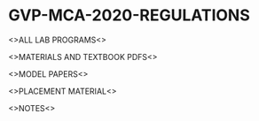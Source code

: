 # GVP-MCA-2020-REGULATIONS
<>ALL LAB PROGRAMS<>


<>MATERIALS AND TEXTBOOK PDFS<>

<>MODEL PAPERS<>

<>PLACEMENT MATERIAL<>

<>NOTES<>
